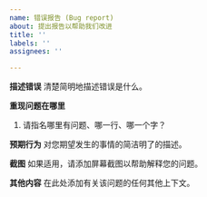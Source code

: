 ```yaml
---
name: 错误报告 (Bug report)
about: 提出报告以帮助我们改进
title: ''
labels: ''
assignees: ''

---
```


**描述错误**
清楚简明地描述错误是什么。

**重现问题在哪里**
1. 请指名哪里有问题、哪一行、哪一个字？

**预期行为**
对您期望发生的事情的简洁明了的描述。

**截图**
如果适用，请添加屏幕截图以帮助解释您的问题。

**其他内容**
在此处添加有关该问题的任何其他上下文。

